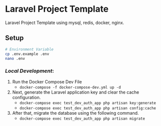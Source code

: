 # Laravel Project Template
Laravel Project Template using mysql, redis, docker, nginx.

## Setup
```bash
# Environment Variable
cp .env.example .env
nano .env
```

### ***Local Development***:
1. Run the Docker Compose Dev File
   * `docker-compose -f docker-compose-dev.yml up -d`
2. Next, generate the Laravel application key and clear the cache configuration.
   * `docker-compose exec test_dev_auth_app php artisan key:generate`
   * `docker-compose exec test_dev_auth_app php artisan config:cache`
3. After that, migrate the database using the following command.
   * `docker-compose exec test_dev_auth_app php artisan migrate`
